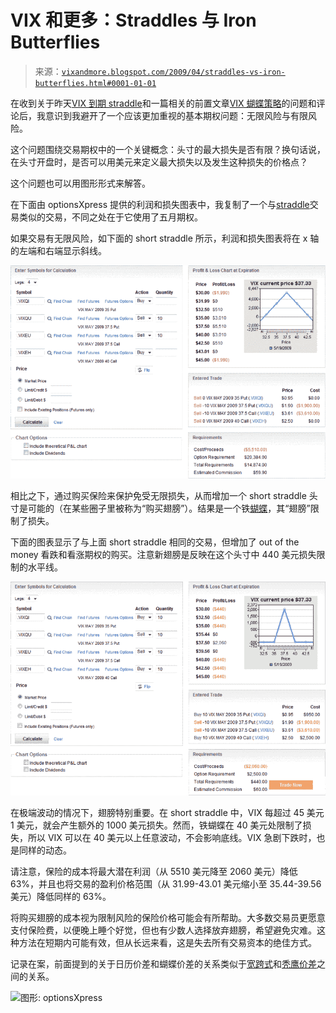 <!--yml

类别：未分类

日期：2024-05-18 17:51:47

-->

# VIX 和更多：Straddles 与 Iron Butterflies

> 来源：[`vixandmore.blogspot.com/2009/04/straddles-vs-iron-butterflies.html#0001-01-01`](http://vixandmore.blogspot.com/2009/04/straddles-vs-iron-butterflies.html#0001-01-01)

在收到关于昨天[VIX 到期 straddle](http://vixandmore.blogspot.com/2009/04/vix-expiration-straddles.html)和一篇相关的前置文章[VIX 蝴蝶策略](http://vixandmore.blogspot.com/2009/02/vix-butterfly-play.html)的问题和评论后，我意识到我避开了一个应该更加重视的基本期权问题：无限风险与有限风险。

这个问题围绕交易期权中的一个关键概念：头寸的最大损失是否有限？换句话说，在头寸开盘时，是否可以用美元来定义最大损失以及发生这种损失的价格点？

这个问题也可以用图形形式来解答。

在下面由 optionsXpress 提供的利润和损失图表中，我复制了一个与[straddle](http://vixandmore.blogspot.com/search/label/straddle)交易类似的交易，不同之处在于它使用了五月期权。

如果交易有无限风险，如下面的 short straddle 所示，利润和损失图表将在 x 轴的左端和右端显示斜线。

![](img/1c81ca16ad8fdfbd4395a8e99f9c1852.png)

相比之下，通过购买保险来保护免受无限损失，从而增加一个 short straddle 头寸是可能的（在某些圈子里被称为“购买翅膀”）。结果是一个铁[蝴蝶](http://vixandmore.blogspot.com/search/label/butterfly)，其“翅膀”限制了损失。

下面的图表显示了与上面 short straddle 相同的交易，但增加了 out of the money 看跌和看涨期权的购买。注意新翅膀是反映在这个头寸中 440 美元损失限制的水平线。

![](img/226cf11e88d8aae5bbc5802b2e0d102a.png)

在极端波动的情况下，翅膀特别重要。在 short straddle 中，VIX 每超过 45 美元 1 美元，就会产生额外的 1000 美元损失。然而，铁蝴蝶在 40 美元处限制了损失，所以 VIX 可以在 40 美元以上任意波动，不会影响底线。VIX 急剧下跌时，也是同样的动态。

请注意，保险的成本将最大潜在利润（从 5510 美元降至 2060 美元）降低 63%，并且也将交易的盈利价格范围（从 31.99-43.01 美元缩小至 35.44-39.56 美元）降低同样的 63%。

将购买翅膀的成本视为限制风险的保险价格可能会有所帮助。大多数交易员更愿意支付保险费，以便晚上睡个好觉，但也有少数人选择放弃翅膀，希望避免灾难。这种方法在短期内可能有效，但从长远来看，这是失去所有交易资本的绝佳方式。

记录在案，前面提到的关于日历价差和蝴蝶价差的关系类似于[宽跨式](http://vixandmore.blogspot.com/search/label/strangle)和[秃鹰价差](http://vixandmore.blogspot.com/search/label/condor)之间的关系。

![图形: optionsXpress](http://vixandmore.blogspot.com/search/label/graphics)
